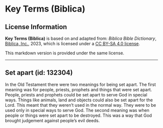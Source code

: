 # Key Terms (Biblica)

## License Information

**Key Terms (Biblica)** is based on and adapted from: _Biblica Bible Dictionary_, [Biblica, Inc.](https://www.biblica.com/), 2023, which is licensed under a [CC BY-SA 4.0 license](https://creativecommons.org/licenses/by-sa/4.0/legalcode.en).

This markdown version is provided under the same license.



--------------------------------

## Set apart (id: 132304)

In the Old Testament there were two meanings for being set apart. The first meaning was for people, priests, prophets and things that were set apart. People, priests and prophets could be set apart to serve God in special ways. Things like animals, land and objects could also be set apart for the Lord. This meant that they weren’t used in the normal way. They were to be used only in special ways to serve God. The second meaning was when people or things were set apart to be destroyed. This was a way that God brought judgement against people’s evil deeds.


